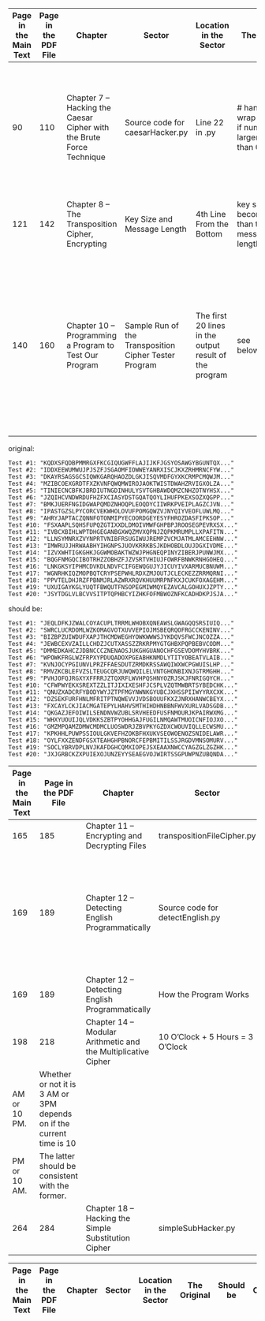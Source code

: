 |Page in the Main Text|Page in the PDF File|Chapter|Sector|Location in the Sector|The Original|Should be|Comments|
|-|-|-|-|-|-|-|-|
|90|110|Chapter 7 – Hacking the Caesar Cipher with the Brute Force Technique|Source code for caesarHacker.py|Line 22 in .py|# handle the wrap-around if num is 26 or larger or less than 0|# handle the wrap-around if num is less than 0|When decrypting, the number to wrap-around can only be less than 0 since it is always doing a subtraction to decrypt|
|121|142|Chapter 8 – The Transposition Cipher, Encrypting|Key Size and Message Length|4th Line From the Bottom|key size becomes more than twice the message length|key size becomes more than half the message length|
|140|160|Chapter 10 – Programming a Program to Test Our Program|Sample Run of the Transposition Cipher Tester Program|The first 20 lines in the output result of the program|see below(original)|see below(should be)|Since the seed is set to be 42, the output should be all the same whenever you run it, the first message being identical with that in P152(main text or P172 in pdf file)|

original:
```
Test #1: "KQDXSFQDBPMMRGXFKCGIQUGWFFLAJIJKFJGSYOSAWGYBGUNTQX..."
Test #2: "IDDXEEWUMWUJPJSZFJSGAOMFIOWWEYANRXISCJKXZRHMRNCFYW..."
Test #3: "DKAYRSAGSGCSIQWKGARQHAOZDLGKJISQVMDFGYXKCRMPCMQWJM..."
Test #4: "MZIBCOEXGRDTFXZKVNFQWQMWIROJAOKTWISTDWAHZRVIGXOLZA..."
Test #5: "TINIECNCBFKJBRDIUTNGDINHULYSVTGHBAWDQMZCNHZOTNYHSX..."
Test #6: "JZQIHCVNDWRDUFHZFXCIASYDSTGQATQOYLIHUFPKEXSOZXQGPP..."
Test #7: "BMKJUERFNGIDGWAPQMDZNHOQPLEOQDYCIIWRKPVEIPLAGZCJVN..."
Test #8: "IPASTGZSLPYCORCVEKWHOLOVUFPOMGQWZVJNYQIYVEOFLUWLMQ..."
Test #9: "AHRYJAPTACZQNNFOTONMIPYECOORDGEYESYFHROZDASFIPKSOP..."
Test #10: "FSXAAPLSQHSFUPQZGTIXXDLDMOIVMWFGHPBPJROOSEGPEVRXSX..."
Test #11: "IVBCXBIHLWPTDHGEGANBGXWQZMVXQPNJZQPKMRUMPLLXPAFITN..."
Test #12: "LLNSYMNRXZVYNPRTVNIBFRSUGIWUJREMPZVCMJATMLAMCEEHNW..."
Test #13: "IMWRUJJHRWAABHYIHGNPSJUOVKRRKBSJKDHOBDLOUJDGXIVDME..."
Test #14: "IZVXWHTIGKGHKJGGWMOBAKTWZWJPHGNEQPINYZIBERJPUNWJMX..."
Test #15: "BQGFNMGQCIBOTRHZZOBHZFJZVSRTVHIUJFOWRFBNWKRNHGOHEQ..."
Test #16: "LNKGKSYIPHMCDVKDLNDVFCIFGEWQGUJYJICUYIVXARMUCBNUWM..."
Test #17: "WGNRHKIQZMOPBQTCRYPSEPWHLRDXZMJOUTJCLECKEZZRRMQRNI..."
Test #18: "PPVTELDHJRZFPBNMJRLAZWRXRQVKHUUMRPNFKXJCUKFOXAGEHM..."
Test #19: "UXUIGAYKGLYUQTFBWQUTFNSOPEGMIWMQYEZAVCALGOHUXJZPTY..."
Test #20: "JSYTDGLVLBCVVSITPTQPHBCYIZHKFOFMBWOZNFKCADHDKPJSJA..."
```

should be:
```
Test #1: "JEQLDFKJZWALCOYACUPLTRRMLWHOBXQNEAWSLGWAGQQSRSIUIQ..."
Test #2: "SWRCLUCRDOMLWZKOMAGVOTXUVVEPIOJMSBEQRQOFRGCCKENINV..."
Test #3: "BIZBPZUIWDUFXAPJTHCMDWEGHYOWKWWWSJYKDQVSFWCJNCOZZA..."
Test #4: "JEWBCEXVZAILLCHDZJCUTXASSZZRKRPMYGTGHBXPQPBEBVCODM..."
Test #5: "DMMEDKAHCZJDBNCCCZNENAOSJUKGHGUANOCHFGSEVDOMYHVBRK..."
Test #6: "WPOWKFRGLWZFRPXYPDUQADOXPGEABHKNMDLYTITYOBEATVLAIB..."
Test #7: "KVNJOCYPGIUNVLPRZFFAESDUTZRMDKRSSAWQIWXWCPGWUISLHP..."
Test #8: "RMVZKCBLEFVZSLTEUGCQRJUWQWQILELVNTGHONBIXNJGTRMGHH..."
Test #9: "PVHJOFQJRGXYXFFRRJZTQXRFLWVHPQSHNYOZRJSKJFNRIGQYCH..."
Test #10: "CFWPWYEKXSREXTZZLITJIXIXESHFJCSPLVZQTMWBRTSYBEDCHK..."
Test #11: "QNUZXADCRFYBODYWYJZTPFMGYNWNKGYUBCJXHSSPIIWYYRXCXK..."
Test #12: "DZSEKFURFHNLMFRITPTNQWEVVJVDSBOUUFKXZJNRXHANWCBEYX..."
Test #13: "FXCAYLCKJIACMGATEPYLHAHVSMTHIHDHNBBNFWVXURLVADSGDB..."
Test #14: "QKGAZJEFOIWILSENDNVWZUBLSRVHEEDFUSFNMOURJKPAIRWXMG..."
Test #15: "WHXYUOUIJQLVDKKSZBTPYOHHGAJFUGILNMQAWTMUOICNFIOJXO..."
Test #16: "GMZMPQAMZDMWCMDMCLUOSWDRJZBVPKYGZDXCWOUVIQLLECWSMU..."
Test #17: "KPKHHLPUWPSSIOULGKVEFHZOKBFHXUKVSEOWOENOZSNIDELAWR..."
Test #18: "OYLFXXZENDFGSXTEAHGHPBNORCFEPBMITILSSJRGDVMNSOMURV..."
Test #19: "SOCLYBRVDPLNVJKAFDGHCQMXIOPEJSXEAAXNWCCYAGZGLZGZHK..."
Test #20: "JXJGRBCKZXPUIEXOJUNZEYYSEAEGVOJWIRTSSGPUWPNZUBQNDA..."
```

|Page in the Main Text|Page in the PDF File|Chapter|Sector|Location in the Sector|The Original|Should be|Comments|
|-|-|-|-|-|-|-|-|
|165|185|Chapter 11 – Encrypting and Decrypting Files|transpositionFileCipher.py|Line 51 in codes|If transpositionCipherFile.py is run|If transpositionFileCipher.py is run|
|169|189|Chapter 12 – Detecting English Programmatically|Source code for detectEnglish.py|Line 5, 6 in codes|ommitted|ommitted|This is a print/display error. When copied and pasted, the words are one space from # but when viewed, it is obviously larger|
|169|189|Chapter 12 – Detecting English Programmatically|How the Program Works|Line 5, 6 in codes|ommitted|ommitted|ibid|
|198|218|Chapter 14 – Modular Arithmetic and the Multiplicative Cipher|10 O’Clock + 5 Hours = 3 O’Clock|Line 5 to 6|Whether or not it is 3 AM or 3PM depends on if the current time is 10
AM or 10 PM.|Whether or not it is 3 AM or 3PM depends on if the current time is 10
PM or 10 AM.|The latter should be consistent with the former.|
|264|284|Chapter 18 – Hacking the Simple Substitution Cipher|simpleSubHacker.py|Line 100 in .py code|If a letter is solved, than it cannot possibly be a potential|If a letter is solved, then it cannot possibly be a potential|

|Page in the Main Text|Page in the PDF File|Chapter|Sector|Location in the Sector|The Original|Should be|Comments|
|-|-|-|-|-|-|-|-|